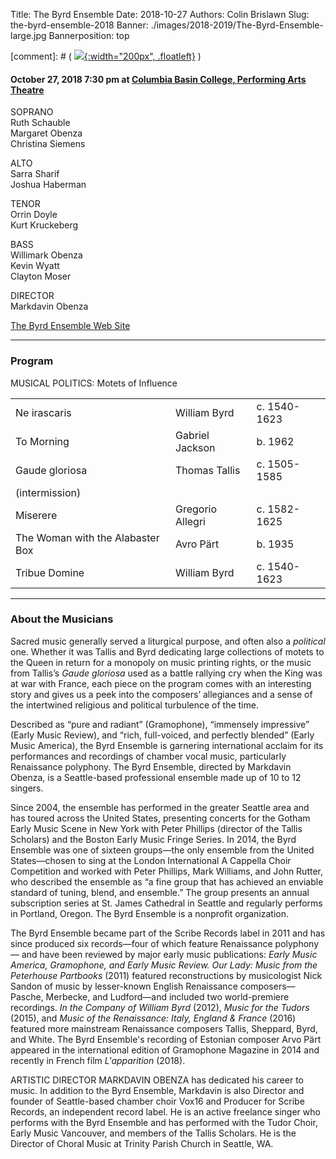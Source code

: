 Title: The Byrd Ensemble
Date: 2018-10-27
Authors: Colin Brislawn
Slug: the-byrd-ensemble-2018
Banner: ./images/2018-2019/The-Byrd-Ensemble-large.jpg
Bannerposition: top

[comment]: # ( [![ ]({filename}/images/2017-2018/aeolus-quartet-400.jpg){:width="200px", .floatleft}]({filename}./AeolusQuartet.md) )


#### October 27, 2018 7:30 pm at [Columbia Basin College, Performing Arts Theatre](https://goo.gl/maps/BZDawJuNMRM2)

SOPRANO <br>
Ruth Schauble <br>
Margaret Obenza <br>
Christina Siemens

ALTO <br>
Sarra Sharif <br>
Joshua Haberman

TENOR <br>
Orrin Doyle <br>
Kurt Kruckeberg

BASS <br>
Willimark Obenza <br>
Kevin Wyatt <br>
Clayton Moser

DIRECTOR <br>
Markdavin Obenza
 
[The Byrd Ensemble Web Site](http://www.byrdensemble.com/)

---

### Program

MUSICAL POLITICS: Motets of Influence

|                                  |                  |              |
|----------------------------------|------------------|--------------|
| Ne irascaris                     | William Byrd     | c. 1540-1623 |
| To Morning                       | Gabriel Jackson  | b. 1962      |
| Gaude gloriosa                   | Thomas Tallis    | c. 1505-1585 |
| (intermission)                   |                  |              |
| Miserere                         | Gregorio Allegri | c. 1582-1625 |
| The Woman with the Alabaster Box | Avro Pärt        | b. 1935      |
| Tribue Domine                    | William Byrd     | c. 1540-1623 |



---

### About the Musicians

Sacred music generally served a liturgical purpose, and often also a _political_ one. Whether it was Tallis and Byrd dedicating large collections of motets to the Queen in return for a monopoly on music printing rights, or the music from Tallis’s _Gaude gloriosa_ used as a battle rallying cry when the King was at war with France, each piece on the program comes with an interesting story and gives us a peek into the composers’ allegiances and a sense of the intertwined religious and political turbulence of the time.

Described as “pure and radiant” (Gramophone), “immensely impressive” (Early Music Review), and “rich, full-voiced, and perfectly blended” (Early Music America), the Byrd Ensemble is garnering international acclaim for its performances and recordings of chamber vocal music, particularly Renaissance polyphony. The Byrd Ensemble, directed by Markdavin Obenza, is a Seattle-based professional ensemble made up of 10 to 12 singers.

 Since 2004, the ensemble has performed in the greater Seattle area and has toured across the United States, presenting concerts for the Gotham Early Music Scene in New York with Peter Phillips (director of the Tallis Scholars) and the Boston Early Music Fringe Series. In 2014, the Byrd Ensemble was one of sixteen groups—the only ensemble from the United States—chosen to sing at the London International A Cappella Choir Competition and worked with Peter Phillips, Mark Williams, and John Rutter, who described the ensemble as “a fine group that has achieved an enviable standard of tuning, blend, and ensemble.” The group presents an annual subscription series at St. James Cathedral in Seattle and regularly performs in Portland, Oregon. The Byrd Ensemble is a nonprofit organization.

The Byrd Ensemble became part of the Scribe Records label in 2011 and has since produced six records—four of which feature Renaissance polyphony— and have been reviewed by major early music publications: _Early Music America, Gramophone, and Early Music Review. Our Lady: Music from the Peterhouse Partbooks_ (2011) featured reconstructions by musicologist Nick Sandon of music by lesser-known English Renaissance composers—Pasche, Merbecke, and Ludford—and included two world-premiere recordings. _In the Company of William Byrd_ (2012), _Music for the Tudors_ (2015), and _Music of the Renaissance: Italy, England & France_ (2016) featured more mainstream Renaissance composers Tallis, Sheppard, Byrd, and White. The Byrd Ensemble's recording of Estonian composer Arvo Pärt appeared in the international edition of Gramophone Magazine in 2014 and recently in French film _L'apparition_ (2018).

ARTISTIC DIRECTOR MARKDAVIN OBENZA has dedicated his career to music. In addition to the Byrd Ensemble, Markdavin is also Director and founder of Seattle-based chamber choir Vox16 and Producer for Scribe Records, an independent record label. He is an active freelance singer who performs with the Byrd Ensemble and has performed with the Tudor Choir, Early Music Vancouver, and members of the Tallis Scholars. He is the Director of Choral Music at Trinity Parish Church in Seattle, WA.
